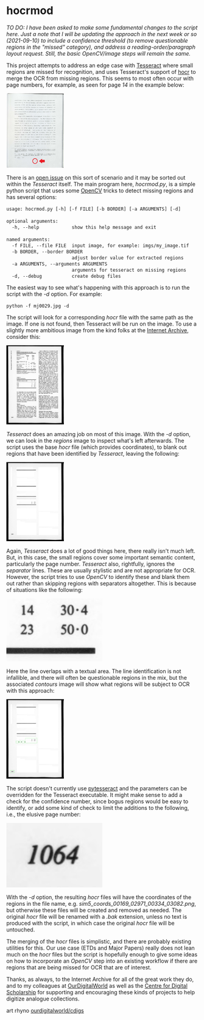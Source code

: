 hocrmod
=======

_TO DO: I have been asked to make some fundamental changes to the script here. Just a note that I will
be updating the approach in the next week or so (2021-09-10) to include a confidence threshold (to remove
questionable regions in the "missed" category), and address a reading-order/paragraph layout request.
Still, the basic OpenCV/image steps will remain the same._

This project attempts to address an edge case with [Tesseract](https://github.com/tesseract-ocr/tesseract) where small
regions are missed for recognition, and uses Tesseract's support of [hocr](https://en.wikipedia.org/wiki/HOCR) to merge 
the OCR from missing regions. This seems to most often occur with page numbers, for example, as seen for page _14_ in the 
example below:

<img src="https://github.com/OurDigitalWorld/hocrmod/blob/main/misc/mj0029.jpg?raw=true" width="30%" height="30%">

There is an [open issue](https://github.com/tesseract-ocr/tesseract/issues/3446) on this sort of scenario and
it may be sorted out within the _Tesseract_ itself.  The main program here, _hocrmod.py_, is a simple python script that uses some
[OpenCV](https://opencv.org/) tricks to detect missing regions and has several options:

```
usage: hocrmod.py [-h] [-f FILE] [-b BORDER] [-a ARGUMENTS] [-d]

optional arguments:
  -h, --help            show this help message and exit

named arguments:
  -f FILE, --file FILE  input image, for example: imgs/my_image.tif
  -b BORDER, --border BORDER
                        adjust border value for extracted regions
  -a ARGUMENTS, --arguments ARGUMENTS
                        arguments for tesseract on missing regions
  -d, --debug           create debug files
```

The easiest way to see what's happening with this approach is to run the script with the _-d_ option. For example:

```
python -f mj0029.jpg -d
```

The script will look for a corresponding _hocr_ file with the same path as the image. If one is not found, then
Tesseract will be run on the image. To use a slightly more ambitious image from the kind folks at the
[Internet Archive](https://archive.org/), consider this:

<img src="https://github.com/OurDigitalWorld/hocrmod/blob/main/misc/sim5.jpg?raw=true" width="30%" height="30%">

_Tesseract_ does an amazing job on most of this image. With the _-d_ option, we can look in the _regions_ image
to inspect what's left afterwards. The script uses the base _hocr_ file (which provides coordinates), to blank out 
regions that have been identified by _Tesseract_, leaving the following:

<img src="https://github.com/OurDigitalWorld/hocrmod/blob/main/misc/sim5_regions.jpg?raw=true" width="30%" height="30%">

Again, _Tesseract_ does a lot of good things here, there really isn't much left. But, in this case, 
the small regions cover some important semantic content, particularly
the page number. _Tesseract_ also, rightfully, ignores the _separator_ lines. These are usually stylistic and 
are not appropriate for OCR. However, the script tries to use _OpenCV_ to identify these and blank them out rather
than skipping regions with separators altogether. This is because of situations like the following:

<img src="https://github.com/OurDigitalWorld/hocrmod/blob/main/misc/sim5_ex.jpg?raw=true" width="50%" height="50%">

Here the line overlaps with a textual area. The line identification is not infallible, and there will often be
questionable regions in the mix, but the associated
_contours_ image will show what regions will be subject to OCR with this approach:

<img src="https://github.com/OurDigitalWorld/hocrmod/blob/main/misc/sim5_contours.jpg?raw=true" width="30%" height="30%">

The script doesn't currently use [pytesseract](https://pypi.org/project/pytesseract/) and the parameters 
can be overridden for the Tesseract executable. It might make sense to add a check for the confidence number, since
bogus regions would be easy to identify, or add some kind of check to limit the additions to the following, i.e., 
the elusive page number:

<img src="https://github.com/OurDigitalWorld/hocrmod/blob/main/misc/sim5_coords_00169_02971_00334_03082.png?raw=true" width="50%" height="50%">

With the _-d_ option, the resulting _hocr_ files will have the coordinates of the regions in the file name, e.g.
_sim5_coords_00169_02971_00334_03082.png_, but otherwise these files will be created and removed as needed. The
original _hocr_ file will be renamed with a _.bak_ extension, unless no text is produced with the script, in
which case the original _hocr_ file will be untouched.

The merging of the _hocr_ files is simplistic, and there are probably existing utilities for this. Our use case
(ETDs and Major Papers) really does not lean much on the _hocr_ files but the script is hopefully enough
to give some ideas on how to incorporate an _OpenCV_ step into an existing workflow if there are regions
that are being missed for OCR that are of interest.

Thanks, as always, to the Internet Archive for all of the great work they do,
and to my colleagues at [OurDigitalWorld](https://ourdigitalworld.net/) as well as the 
[Centre for Digital Scholarship](https://cdigs.uwindsor.ca/) for supporting
and encouraging these kinds of projects to help digitize analogue collections.

art rhyno [ourdigitalworld/cdigs](https://github.com/artunit)
